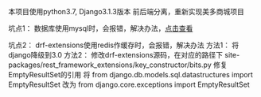 本项目使用python3.7, Django3.1.3版本
前后端分离，重新实现美多商城项目

坑点1：
    数据库使用mysql时，会报错，解决办法，[点击查看](https://www.cnblogs.com/huchong/p/13744417.html)

坑点2：
    drf-extensions使用redis作缓存时，会报错，解决办法
    方法1： 将django降级到3.0
    方法2： 修改drf-extensions源码，在对应的路径下
    site-packages/rest_framework_extensions/key_constructor/bits.py
    修复EmptyResultSet的引用
    将 from django.db.models.sql.datastructures import EmptyResultSet
    改为 from django.core.exceptions import EmptyResultSet 
    